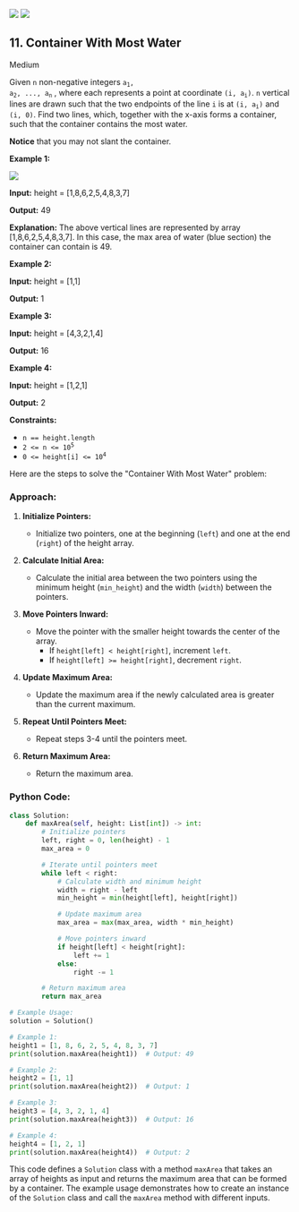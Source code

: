 [![](https://img.shields.io/github/stars/javadev/LeetCode-in-All?label=Stars&style=flat-square)](https://github.com/javadev/LeetCode-in-All)
[![](https://img.shields.io/github/forks/javadev/LeetCode-in-All?label=Fork%20me%20on%20GitHub%20&style=flat-square)](https://github.com/javadev/LeetCode-in-All/fork)

## 11\. Container With Most Water

Medium

Given `n` non-negative integers <code>a<sub>1</sub>, a<sub>2</sub>, ..., a<sub>n</sub></code> , where each represents a point at coordinate <code>(i, a<sub>i</sub>)</code>. `n` vertical lines are drawn such that the two endpoints of the line `i` is at <code>(i, a<sub>i</sub>)</code> and `(i, 0)`. Find two lines, which, together with the x-axis forms a container, such that the container contains the most water.

**Notice** that you may not slant the container.

**Example 1:**

![](https://s3-lc-upload.s3.amazonaws.com/uploads/2018/07/17/question_11.jpg)

**Input:** height = [1,8,6,2,5,4,8,3,7]

**Output:** 49

**Explanation:** The above vertical lines are represented by array [1,8,6,2,5,4,8,3,7]. In this case, the max area of water (blue section) the container can contain is 49. 

**Example 2:**

**Input:** height = [1,1]

**Output:** 1 

**Example 3:**

**Input:** height = [4,3,2,1,4]

**Output:** 16 

**Example 4:**

**Input:** height = [1,2,1]

**Output:** 2 

**Constraints:**

*   `n == height.length`
*   <code>2 <= n <= 10<sup>5</sup></code>
*   <code>0 <= height[i] <= 10<sup>4</sup></code>

Here are the steps to solve the "Container With Most Water" problem:

### Approach:

1. **Initialize Pointers:**
   - Initialize two pointers, one at the beginning (`left`) and one at the end (`right`) of the height array.

2. **Calculate Initial Area:**
   - Calculate the initial area between the two pointers using the minimum height (`min_height`) and the width (`width`) between the pointers.

3. **Move Pointers Inward:**
   - Move the pointer with the smaller height towards the center of the array.
     - If `height[left] < height[right]`, increment `left`.
     - If `height[left] >= height[right]`, decrement `right`.

4. **Update Maximum Area:**
   - Update the maximum area if the newly calculated area is greater than the current maximum.

5. **Repeat Until Pointers Meet:**
   - Repeat steps 3-4 until the pointers meet.

6. **Return Maximum Area:**
   - Return the maximum area.

### Python Code:

```python
class Solution:
    def maxArea(self, height: List[int]) -> int:
        # Initialize pointers
        left, right = 0, len(height) - 1
        max_area = 0

        # Iterate until pointers meet
        while left < right:
            # Calculate width and minimum height
            width = right - left
            min_height = min(height[left], height[right])

            # Update maximum area
            max_area = max(max_area, width * min_height)

            # Move pointers inward
            if height[left] < height[right]:
                left += 1
            else:
                right -= 1

        # Return maximum area
        return max_area

# Example Usage:
solution = Solution()

# Example 1:
height1 = [1, 8, 6, 2, 5, 4, 8, 3, 7]
print(solution.maxArea(height1))  # Output: 49

# Example 2:
height2 = [1, 1]
print(solution.maxArea(height2))  # Output: 1

# Example 3:
height3 = [4, 3, 2, 1, 4]
print(solution.maxArea(height3))  # Output: 16

# Example 4:
height4 = [1, 2, 1]
print(solution.maxArea(height4))  # Output: 2
```

This code defines a `Solution` class with a method `maxArea` that takes an array of heights as input and returns the maximum area that can be formed by a container. The example usage demonstrates how to create an instance of the `Solution` class and call the `maxArea` method with different inputs.